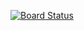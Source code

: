 [![Board Status](https://dev.azure.com/AzureDevOpsRam/d11818e6-3ccf-4ad7-986a-d9e6817f6e75/53237590-579c-4f60-9c59-49a12f7447c6/_apis/work/boardbadge/b1bef9c1-93ed-412f-9471-600aace090f1)](https://dev.azure.com/AzureDevOpsRam/d11818e6-3ccf-4ad7-986a-d9e6817f6e75/_boards/board/t/53237590-579c-4f60-9c59-49a12f7447c6/Microsoft.RequirementCategory)